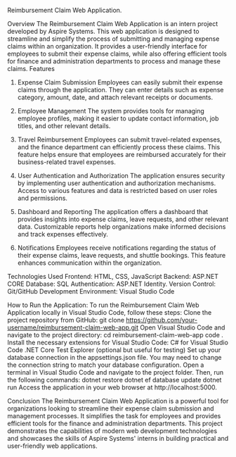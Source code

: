 
Reimbursement Claim Web Application.

Overview
The Reimbursement Claim Web Application is an intern project developed by Aspire Systems. This web application is designed to streamline and simplify the process of submitting and managing expense claims within an organization. It provides a user-friendly interface for employees to submit their expense claims, while also offering efficient tools for finance and administration departments to process and manage these claims.
Features
1. Expense Claim Submission
Employees can easily submit their expense claims through the application. They can enter details such as expense category, amount, date, and attach relevant receipts or documents.
2. Employee Management
The system provides tools for managing employee profiles, making it easier to update contact information, job titles, and other relevant details.

3. Travel Reimbursement
Employees can submit travel-related expenses, and the finance department can efficiently process these claims. This feature helps ensure that employees are reimbursed accurately for their business-related travel expenses.

4. User Authentication and Authorization
The application ensures security by implementing user authentication and authorization mechanisms. Access to various features and data is restricted based on user roles and permissions.

6. Dashboard and Reporting
The application offers a dashboard that provides insights into expense claims, leave requests, and other relevant data. Customizable reports help organizations make informed decisions and track expenses effectively.

8. Notifications
Employees receive notifications regarding the status of their expense claims, leave requests, and shuttle bookings. This feature enhances communication within the organization.

Technologies Used
Frontend: HTML, CSS, JavaScript
Backend: ASP.NET CORE
Database: SQL
Authentication: ASP.NET Identity.
Version Control: Git/GitHub
Development Environment: Visual Studio Code


How to Run the Application:
To run the Reimbursement Claim Web Application locally in Visual Studio Code, follow these steps:
Clone the project repository from GitHub:
git clone https://github.com/your-username/reimbursement-claim-web-app.git 
Open Visual Studio Code and navigate to the project directory:
cd reimbursement-claim-web-app code . 
Install the necessary extensions for Visual Studio Code:
C# for Visual Studio Code
.NET Core Test Explorer (optional but useful for testing)
Set up your database connection in the appsettings.json file. You may need to change the connection string to match your database configuration.
Open a terminal in Visual Studio Code and navigate to the project folder. Then, run the following commands:
dotnet restore dotnet ef database update dotnet run 
Access the application in your web browser at http://localhost:5000.








Conclusion
The Reimbursement Claim Web Application is a powerful tool for organizations looking to streamline their expense claim submission and management processes. It simplifies the task for employees and provides efficient tools for the finance and administration departments. This project demonstrates the capabilities of modern web development technologies and showcases the skills of Aspire Systems' interns in building practical and user-friendly web applications.

